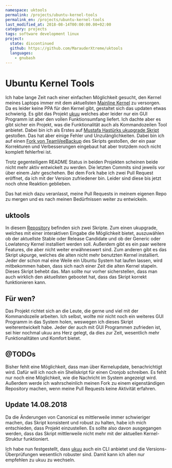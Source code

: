 ```yaml
---
namespace: uktools
permalink: /projects/ubuntu-kernel-tools
permalink_en: /projects/ubuntu-kernel-tools
last_modified_at: 2018-08-14T00:00:00.00+02:00
category: projects
tags: software development linux
project:
  state: discontinued
  github: https://github.com/MarauderXtreme/uktools
  languages:
    - gnubash
---
```


# Ubuntu Kernel Tools

Ich habe lange Zeit nach einer einfachen Möglichkeit gesucht, den Kernel meines Laptops immer mit dem aktuellsten [Mainline Kernel][mainline] zu versorgen.
Da es leider keine PPA für den Kernel gibt, gestaltet sich das updaten etwas schwierig.
Es gibt das Projekt [ukuu][ukuu] welches aber leider nur ein GUI Programm ist aber den vollen Funktionsumfang liefert.
Ich dachte aber es gibt sicher ein Projekt, was die Funktionalität auch als Kommandozeilen Tool anbietet.
Dabei bin ich als Erstes auf [Mustafa Hastürks ukupgrade Skript][ukupgrade] gestoßen.
Das hat aber einige Fehler und Unzulänglichkeiten.
Dabei bin ich auf einen [Fork von TeamVeeBackup][uktools] des Skripts gestoßen, der ein paar Korrekturen und Verbesserungen eingebaut hat aber trotzdem noch nicht komplett fehlerfrei ist.

Trotz gegenteiligem README Status in beiden Projekten scheinen beide nicht mehr aktiv entwickelt zu werden.
Die letzten Commits sind jeweils vor über einem Jahr geschehen.
Bei dem Fork habe ich zwei Pull Request eröffnet, da ich mit der Version zufriedener bin.
Leider sind diese bis jetzt noch ohne Reaktion geblieben.

Das hat mich dazu veranlasst, meine Pull Requests in meinem eigenen Repo zu mergen und es nach meinen Bedürfnissen weiter zu entwickeln.

[mainline]: http://kernel.ubuntu.com/~kernel-ppa/mainline/
[ukuu]: http://www.teejeetech.in/p/ukuu-kernel-upgrade-utility.html
[ukupgrade]: https://github.com/muhasturk/ukupgrade
[uktools]: https://github.com/TeamVee-B/uktools

## uktools

In diesem [Repository][repo] befinden sich zwei Skripte.
Zum einen ukupgrade, welches mit einer interaktiven Eingabe die Möglichkeit bietet, auszuwählen ob der aktuellste Stable oder Release Candidate und ob der Generic oder Lowlatency Kernel installiert werden soll.
Außerdem gibt es ein paar weitere Features, die aber nicht weiter erwähneswert sind.
Zum anderen gibt es das Skript ukpurge, welches die alten nicht mehr benutzten Kernel installiert.
Jeder der schon mal eine Weile ein Ubuntu System hat laufen lassen, wird mitbekommen haben, dass sich nach einer Zeit die alten Kernel stapeln.
Dieses Skript behebt das.
Man sollte nur vorher sicherstellen, dass man auch wirklich den aktuellsten gebootet hat, dass das Skript korrekt funktionieren kann.

[repo]: https://github.com/MarauderXtreme/uktools

## Für wen?

Das Projekt richtet sich an die Leute, die gerne und viel mit der Kommandozeile arbeiten.
Ich selbst, wollte mir nicht noch ein weiteres GUI Programm in das System holen, weswegen ich dieses Skript weiterentwickelt habe.
Jeder der auch mit GUI Programmen zufrieden ist, sei hier nochmal ukuu ans Herz gelegt, da dies zur Zeit, wesentlich mehr Funktionalitäten und Komfort bietet.

## @TODOs

Bisher fehlt eine Möglichkeit, dass man über Kernelupdate, benachrichtigt wird.
Dafür will ich noch ein Shellskript für einen Cronjob schreiben.
Es fehlt nur noch eine Möglichkeit, wie die Nachricht im System angezeigt wird.
Außerdem werde ich wahrscheinlich meinen Fork zu einem eigenständigen Repository machen, wenn meine Pull Requests keine Aktivität erfahren.

## Update 14.08.2018

Da die Änderungen von Canonical es mittlerweile immer schwieriger machen, das Skript konsistent und robust zu halten, habe ich mich entschieden, dass Projekt einzustellen.
Es sollte also davon ausgegangen werden, dass das Skript mittlerweile nicht mehr mit der aktuellen Kernel-Struktur funktioniert.

Ich habe nun festgestellt, dass [ukuu][ukuu-site] auch ein CLI anbietet und die Versions-Überprüfungen wesentlich robuster sind.
Damit kann ich allen nur empfehlen zu ukuu zu wechseln.

[ukuu-site]: http://www.teejeetech.in/p/ukuu-kernel-upgrade-utility.html
